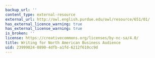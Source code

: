 ```yaml
---
backup_url: ''
content_type: external-resource
external_url: http://owl.english.purdue.edu/owl/resource/651/01/
has_external_licence_warning: true
has_external_license_warning: true
is_broken: ''
license: https://creativecommons.org/licenses/by-nc-sa/4.0/
title: Writing for North American Business Audience
uid: 23999024-0890-4dfb-a1fd-6212f610cc9d
---
```

